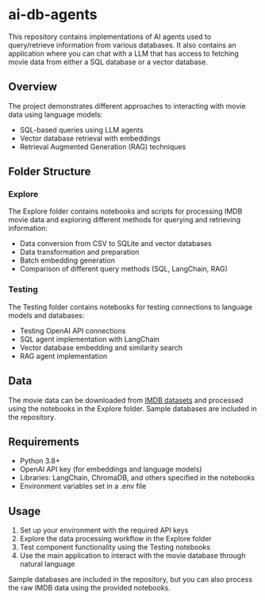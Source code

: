 # ai-db-agents
This repository contains implementations of AI agents used to query/retrieve information from various databases. It also contains an application where you can chat with a LLM that has access to fetching movie data from either a SQL database or a vector database.

## Overview
The project demonstrates different approaches to interacting with movie data using language models:

* SQL-based queries using LLM agents
* Vector database retrieval with embeddings
* Retrieval Augmented Generation (RAG) techniques

## Folder Structure

### Explore
The Explore folder contains notebooks and scripts for processing IMDB movie data and exploring different methods for querying and retrieving information:

* Data conversion from CSV to SQLite and vector databases
* Data transformation and preparation
* Batch embedding generation
* Comparison of different query methods (SQL, LangChain, RAG)

### Testing
The Testing folder contains notebooks for testing connections to language models and databases:

* Testing OpenAI API connections
* SQL agent implementation with LangChain
* Vector database embedding and similarity search
* RAG agent implementation

## Data
The movie data can be downloaded from [IMDB datasets](https://datasets.imdbws.com/) and processed using the notebooks in the Explore folder. Sample databases are included in the repository.

## Requirements
* Python 3.8+
* OpenAI API key (for embeddings and language models)
* Libraries: LangChain, ChromaDB, and others specified in the notebooks
* Environment variables set in a .env file

## Usage
1. Set up your environment with the required API keys
2. Explore the data processing workflow in the Explore folder
3. Test component functionality using the Testing notebooks
4. Use the main application to interact with the movie database through natural language

Sample databases are included in the repository, but you can also process the raw IMDB data using the provided notebooks.